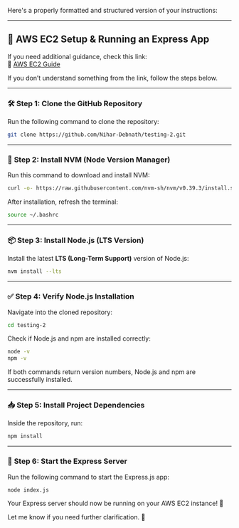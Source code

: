 Here's a properly formatted and structured version of your instructions:  

---

## 🚀 AWS EC2 Setup & Running an Express App  

If you need additional guidance, check this link:  
🔗 [AWS EC2 Guide](https://projects.100xdevs.com/tracks/g0AcDSPl74nk45ZZjRdU/aws-4)  

If you don’t understand something from the link, follow the steps below.  

---

### 🛠️ **Step 1: Clone the GitHub Repository**  

Run the following command to clone the repository:  
```bash
git clone https://github.com/Nihar-Debnath/testing-2.git
```

---

### 🔄 **Step 2: Install NVM (Node Version Manager)**  

Run this command to download and install NVM:  
```bash
curl -o- https://raw.githubusercontent.com/nvm-sh/nvm/v0.39.3/install.sh | bash
```  

After installation, refresh the terminal:  
```bash
source ~/.bashrc
```

---

### 📦 **Step 3: Install Node.js (LTS Version)**  

Install the latest **LTS (Long-Term Support)** version of Node.js:  
```bash
nvm install --lts
```

---

### ✅ **Step 4: Verify Node.js Installation**  

Navigate into the cloned repository:  
```bash
cd testing-2
```

Check if Node.js and npm are installed correctly:  
```bash
node -v  
npm -v
```

If both commands return version numbers, Node.js and npm are successfully installed.

---

### 📥 **Step 5: Install Project Dependencies**  

Inside the repository, run:  
```bash
npm install
```

---

### 🚀 **Step 6: Start the Express Server**  

Run the following command to start the Express.js app:  
```bash
node index.js
```

Your Express server should now be running on your AWS EC2 instance! 🎉  

Let me know if you need further clarification. 🚀